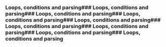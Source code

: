 ### Loops, conditions and parsing### Loops, conditions and parsing### Loops, conditions and parsing### Loops, conditions and parsing### Loops, conditions and parsing### Loops, conditions and parsing### Loops, conditions and parsing### Loops, conditions and parsing### Loops, conditions and parsing
